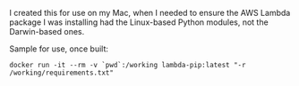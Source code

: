 I created this for use on my Mac, when I needed to ensure the AWS Lambda package I was installing had the Linux-based Python modules, not the Darwin-based ones.

Sample for use, once built:

```docker run -it --rm -v `pwd`:/working lambda-pip:latest "-r /working/requirements.txt"```
